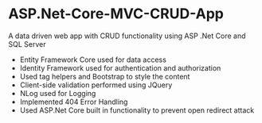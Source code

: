 # ASP.Net-Core-MVC-CRUD-App
A data driven web app with CRUD functionality using ASP .Net Core and SQL Server 
* Entity Framework Core used for data access
* Identity Framework used for authentication and authorization
* Used tag helpers and Bootstrap to style the content
* Client-side validation performed using JQuery
* NLog used for Logging
* Implemented 404 Error Handling
* Used ASP.Net Core built in functionality to prevent open redirect attack
